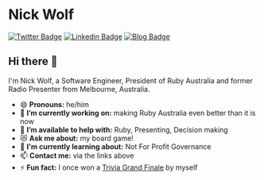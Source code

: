 # Nick Wolf
[![Twitter Badge](https://img.shields.io/badge/-@quintrino-1ca0f1?style=flat-square&logo=twitter&logoColor=white&link=https://twitter.com/quintrino)](https://twitter.com/quintrino)  [![Linkedin Badge](https://img.shields.io/badge/-nickwolf-blue?style=flat-square&logo=Linkedin&logoColor=white&link=https://www.linkedin.com/in/quintrino//)](https://www.linkedin.com/in/quintrino/) [![Blog Badge](https://img.shields.io/badge/-nickwolf.com.au-important)](https://nickwolf.com.au)

## Hi there 👋

I'm Nick Wolf, a Software Engineer, President of Ruby Australia and former Radio Presenter from Melbourne, Australia.
- 😄 **Pronouns:** he/him
- 🔭 **I’m currently working on:** making Ruby Australia even better than it is now
- 👯 **I’m available to help with:** Ruby, Presenting, Decision making
- 😻 **Ask me about:** my board game!
- 🌱 **I'm currently learning about:** Not For Profit Governance
- 📫 **Contact me:** via the links above
- ⚡ **Fun fact:** I once won a [Trivia Grand Finale](https://nickwolf.com.au/blog/trivial-for-some) by myself
